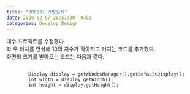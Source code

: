 ```yaml
---
title: "200207 개발일지"
date: 2020-02-07 20:57:00 -0400
categories: Develop Design
---
```


대수 프로젝트를 수정했다.  
좌 우 터치를 인식해 10의 지수가 작아지고 커지는 코드를 추가했다.  
화면의 크기를 받아오는 코드는 다음과 같다.

<pre>
    <code>
        Display display = getWindowManager().getDefaultDisplay();
        int width = display.getWidth();
        int height = display.getHeight();
    </code>
</pre>

